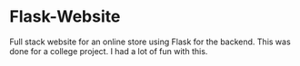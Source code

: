 # Flask-Website
Full stack website for an online store using Flask for the backend. This was done for a college project. I had a lot of fun with this. 
